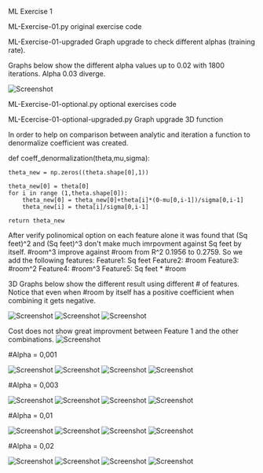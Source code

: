 ML Exercise 1

ML-Exercise-01.py            original exercise code

ML-Exercise-01-upgraded      Graph upgrade to check different alphas (training rate).

Graphs below show the different alpha values up to 0.02 with 1800 iterations.
Alpha 0.03 diverge. 


![Screenshot](comparative_table.png)




ML-Exercise-01-optional.py             optional exercises code

ML-Ecercise-01-optional-upgraded.py    Graph upgrade 3D function

In order to help on comparison between analytic and iteration a function to denormalize coefficient was created.

def coeff_denormalization(theta,mu,sigma):

    theta_new = np.zeros((theta.shape[0],1))
   
    theta_new[0] = theta[0]
    for i in range (1,theta.shape[0]):
        theta_new[0] = theta_new[0]+theta[i]*(0-mu[0,i-1])/sigma[0,i-1]
        theta_new[i] = theta[i]/sigma[0,i-1]
         
    return theta_new

After verify polinomical option on each feature alone it was found that (Sq feet)^2 and (Sq feet)^3 don't make much imrpovment against Sq feet by itself.
#room^3 improve against #room from R^2 0.1956 to 0.2759.
So we add the following features:
Feature1: Sq feet
Feature2: #room
Feature3: #room^2
Feature4: #room^3
Feature5: Sq feet * #room

3D Graphs below show the different result using different # of features.
Notice that even when #room by itself has a positive coefficient when combining it gets negative.

![Screenshot](2_features_function_3D_plot.png)
![Screenshot](4_features_function_3D_plot.png)
![Screenshot](5_features_function_3D_plot.png)


Cost does not show great improvment between Feature 1 and the other combinations.
![Screenshot](2_features_cost_history.png)


#Alpha = 0,001

![Screenshot](Alpha_0,001_Surface_Plot.png)
![Screenshot](Alpha_0,001_Countour_Plot.png)
![Screenshot](Alpha_0,001_CostJ_2d_Plot.png)
![Screenshot](Alpha_0,001_Function_Plot.png)



#Alpha = 0,003

![Screenshot](Alpha_0,003_Surface_Plot.png)
![Screenshot](Alpha_0,003_Countour_Plot.png)
![Screenshot](Alpha_0,003_CostJ_2d_Plot.png)
![Screenshot](Alpha_0,003_Function_Plot.png)



#Alpha = 0,01

![Screenshot](Alpha_0,01_Surface_Plot.png)
![Screenshot](Alpha_0,01_Countour_Plot.png)
![Screenshot](Alpha_0,01_CostJ_2d_Plot.png)
![Screenshot](Alpha_0,01_Function_Plot.png)



#Alpha = 0,02 

![Screenshot](Alpha_0,02_Surface_Plot.png)
![Screenshot](Alpha_0,02_Countour_Plot.png)
![Screenshot](Alpha_0,02_CostJ_2d_Plot.png)
![Screenshot](Alpha_0,02_Function_Plot.png)

